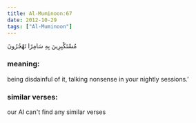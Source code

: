 ```yaml
---
title: Al-Muminoon:67
date: 2012-10-29
tags: ["Al-Muminoon"]
---
```

مُسْتَكْبِرِينَ بِهِ سَامِرًا تَهْجُرُونَ
### meaning: 
being disdainful of it, talking nonsense in your nightly sessions.’
### similar verses: 

our AI can't find any similar verses




